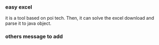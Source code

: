 ### easy excel 
it is a tool based on poi tech. Then, it can solve the excel download and parse it to java object.


### others message to add